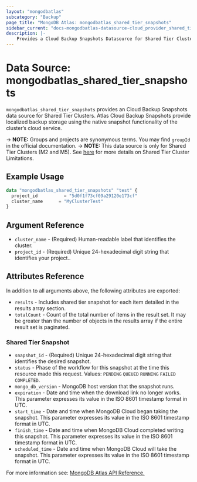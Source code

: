```yaml
---
layout: "mongodbatlas"
subcategory: "Backup"
page_title: "MongoDB Atlas: mongodbatlas_shared_tier_snapshots"
sidebar_current: "docs-mongodbatlas-datasource-cloud_provider_shared_tier_snapshots"
description: |-
    Provides a Cloud Backup Snapshots Datasource for Shared Tier Clusters.
---
```


# Data Source: mongodbatlas_shared_tier_snapshots

`mongodbatlas_shared_tier_snapshots` provides an Cloud Backup Snapshots data source for Shared Tier Clusters. Atlas Cloud Backup Snapshots provide localized backup storage using the native snapshot functionality of the cluster’s cloud service.

-> **NOTE:** Groups and projects are synonymous terms. You may find `groupId` in the official documentation.
-> **NOTE:** This data source is only for Shared Tier Clusters (M2 and M5). See [here](https://www.mongodb.com/docs/atlas/reference/free-shared-limitations/) for more details on Shared Tier Cluster Limitations. 


## Example Usage

```terraform
data "mongodbatlas_shared_tier_snapshots" "test" {
  project_id          = "5d0f1f73cf09a29120e173cf"
  cluster_name      = "MyClusterTest"
}
```

## Argument Reference

* `cluster_name` - (Required) Human-readable label that identifies the cluster.
* `project_id` - (Required) Unique 24-hexadecimal digit string that identifies your project..

## Attributes Reference

In addition to all arguments above, the following attributes are exported:

* `results` - Includes shared tier snapshot for each item detailed in the results array section.
* `totalCount` - Count of the total number of items in the result set. It may be greater than the number of objects in the results array if the entire result set is paginated.

### Shared Tier Snapshot

* `snapshot_id` - (Required) Unique 24-hexadecimal digit string that identifies the desired snapshot.
* `status` - Phase of the workflow for this snapshot at the time this resource made this request. Values: `PENDING` `QUEUED` `RUNNING` `FAILED` `COMPLETED`.
* `mongo_db_version` - MongoDB host version that the snapshot runs.
* `expiration` - Date and time when the download link no longer works. This parameter expresses its value in the ISO 8601 timestamp format in UTC.
* `start_time` - Date and time when MongoDB Cloud began taking the snapshot. This parameter expresses its value in the ISO 8601 timestamp format in UTC.
* `finish_time` - Date and time when MongoDB Cloud completed writing this snapshot. This parameter expresses its value in the ISO 8601 timestamp format in UTC.
* `scheduled_time` - 	Date and time when MongoDB Cloud will take the snapshot. This parameter expresses its value in the ISO 8601 timestamp format in UTC.

For more information see: [MongoDB Atlas API Reference.](https://www.mongodb.com/docs/atlas/reference/api-resources-spec/#tag/Cloud-Backups/operation/listShardedClusterBackups)